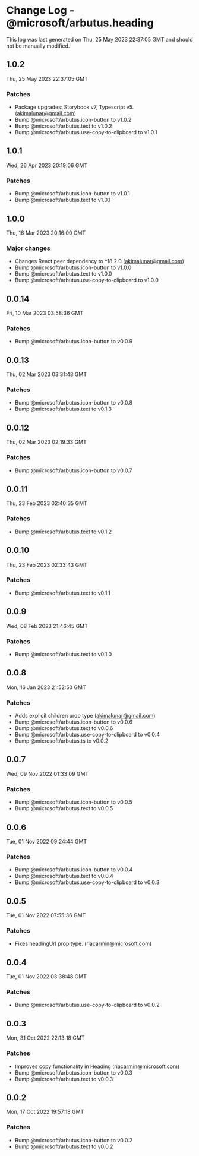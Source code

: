 # Change Log - @microsoft/arbutus.heading

This log was last generated on Thu, 25 May 2023 22:37:05 GMT and should not be manually modified.

<!-- Start content -->

## 1.0.2

Thu, 25 May 2023 22:37:05 GMT

### Patches

- Package upgrades: Storybook v7, Typescript v5. (akimalunar@gmail.com)
- Bump @microsoft/arbutus.icon-button to v1.0.2
- Bump @microsoft/arbutus.text to v1.0.2
- Bump @microsoft/arbutus.use-copy-to-clipboard to v1.0.1

## 1.0.1

Wed, 26 Apr 2023 20:19:06 GMT

### Patches

- Bump @microsoft/arbutus.icon-button to v1.0.1
- Bump @microsoft/arbutus.text to v1.0.1

## 1.0.0

Thu, 16 Mar 2023 20:16:00 GMT

### Major changes

- Changes React peer dependency to ^18.2.0 (akimalunar@gmail.com)
- Bump @microsoft/arbutus.icon-button to v1.0.0
- Bump @microsoft/arbutus.text to v1.0.0
- Bump @microsoft/arbutus.use-copy-to-clipboard to v1.0.0

## 0.0.14

Fri, 10 Mar 2023 03:58:36 GMT

### Patches

- Bump @microsoft/arbutus.icon-button to v0.0.9

## 0.0.13

Thu, 02 Mar 2023 03:31:48 GMT

### Patches

- Bump @microsoft/arbutus.icon-button to v0.0.8
- Bump @microsoft/arbutus.text to v0.1.3

## 0.0.12

Thu, 02 Mar 2023 02:19:33 GMT

### Patches

- Bump @microsoft/arbutus.icon-button to v0.0.7

## 0.0.11

Thu, 23 Feb 2023 02:40:35 GMT

### Patches

- Bump @microsoft/arbutus.text to v0.1.2

## 0.0.10

Thu, 23 Feb 2023 02:33:43 GMT

### Patches

- Bump @microsoft/arbutus.text to v0.1.1

## 0.0.9

Wed, 08 Feb 2023 21:46:45 GMT

### Patches

- Bump @microsoft/arbutus.text to v0.1.0

## 0.0.8

Mon, 16 Jan 2023 21:52:50 GMT

### Patches

- Adds explicit children prop type (akimalunar@gmail.com)
- Bump @microsoft/arbutus.icon-button to v0.0.6
- Bump @microsoft/arbutus.text to v0.0.6
- Bump @microsoft/arbutus.use-copy-to-clipboard to v0.0.4
- Bump @microsoft/arbutus.ts to v0.0.2

## 0.0.7

Wed, 09 Nov 2022 01:33:09 GMT

### Patches

- Bump @microsoft/arbutus.icon-button to v0.0.5
- Bump @microsoft/arbutus.text to v0.0.5

## 0.0.6

Tue, 01 Nov 2022 09:24:44 GMT

### Patches

- Bump @microsoft/arbutus.icon-button to v0.0.4
- Bump @microsoft/arbutus.text to v0.0.4
- Bump @microsoft/arbutus.use-copy-to-clipboard to v0.0.3

## 0.0.5

Tue, 01 Nov 2022 07:55:36 GMT

### Patches

- Fixes headingUrl prop type. (riacarmin@microsoft.com)

## 0.0.4

Tue, 01 Nov 2022 03:38:48 GMT

### Patches

- Bump @microsoft/arbutus.use-copy-to-clipboard to v0.0.2

## 0.0.3

Mon, 31 Oct 2022 22:13:18 GMT

### Patches

- Improves copy functionality in Heading (riacarmin@microsoft.com)
- Bump @microsoft/arbutus.icon-button to v0.0.3
- Bump @microsoft/arbutus.text to v0.0.3

## 0.0.2

Mon, 17 Oct 2022 19:57:18 GMT

### Patches

- Bump @microsoft/arbutus.icon-button to v0.0.2
- Bump @microsoft/arbutus.text to v0.0.2
